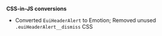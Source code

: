 **CSS-in-JS conversions**

- Converted `EuiHeaderAlert` to Emotion; Removed unused `.euiHeaderAlert__dismiss` CSS
